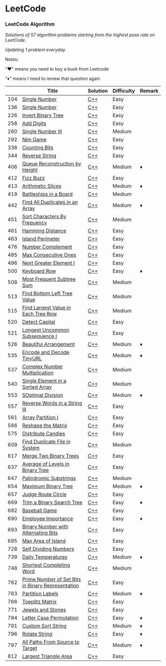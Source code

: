 LeetCode
========

### LeetCode Algorithm

*Solutions of 57 algorithm problems starting from the highest pass rate on LeetCode.*

*Updating 1 problem everyday.*

Notes: 

"&hearts;" means you need to buy a book from Leetcode

"&diams;" means I need to review that question again



|   | Title | Solution | Difficulty | Remark |
|---| ----- | -------- | ---------- | ------ |
|104|[Single Number](https://leetcode.com/problems/maximum-depth-of-binary-tree/description/) | [C++](./algorithms/104/MaximumDepthOfBinaryTree.ipynb)|Easy| |
|136|[Single Number](https://leetcode.com/problems/single-number/description/) | [C++](./algorithms/136/SingleNumber.ipynb)|Easy| |
|226|[Invert Binary Tree](https://leetcode.com/problems/invert-binary-tree/description/) | [C++](./algorithms/226/InvertBinaryTree.ipynb)|Easy| |
|258|[Add Digits](https://leetcode.com/problems/add-digits/description/) | [C++](./algorithms/258/AddDigits.ipynb)|Easy| |
|260|[Single Number III](https://leetcode.com/problems/single-number-iii/description/) | [C++](./algorithms/260/SingleNumberIII.ipynb)|Medium| |
|292|[Nim Game](https://leetcode.com/problems/nim-game/description/) | [C++](./algorithms/292/NimGame.ipynb)|Easy| |
|338|[Counting Bits](https://leetcode.com/problems/counting-bits/description/) | [C++](./algorithms/338/CountingBits.ipynb)|Easy| |
|344|[Reverse String](https://leetcode.com/problems/reverse-string/description/) | [C++](./algorithms/344/ReverseString.ipynb)|Easy| |
|406|[Queue Reconstruction by Height](https://leetcode.com/problems/queue-reconstruction-by-height/description/) | [C++](./algorithms/406/QueueReconstructionByHeight.ipynb)|Medium| &diams; |
|412|[Fizz Buzz](https://leetcode.com/problems/fizz-buzz/description/) | [C++](./algorithms/412/FizzBuzz.ipynb)|Easy| |
|413|[Arithmetic Slices](https://leetcode.com/problems/arithmetic-slices/description/) | [C++](./algorithms/413/ArithmeticSlices.ipynb)|Medium| &diams; |
|419|[Battleships in a Board](https://leetcode.com/problems/battleships-in-a-board/description/) | [C++](./algorithms/419/BattleshipsInABoard.ipynb)|Medium| |
|442|[Find All Duplicates in an Array](https://leetcode.com/problems/find-all-duplicates-in-an-array/description/) | [C++](./algorithms/442/FindAllDuplicatesInAnArray.ipynb)|Medium| &diams; |
|451|[Sort Characters By Frequency](https://leetcode.com/problems/sort-characters-by-frequency/description/) | [C++](./algorithms/451/SortCharactersByFrequency.ipynb)|Medium| |
|461|[Hamming Distance](https://leetcode.com/problems/hamming-distance/description/) | [C++](./algorithms/461/HammingDistance.ipynb)|Easy| |
|463|[Island Perimeter](https://leetcode.com/problems/island-perimeter/description/) | [C++](./algorithms/463/IslandPerimeter.ipynb)|Easy| |
|476|[Number Complement](https://leetcode.com/problems/number-complement/description/) | [C++](./algorithms/476/NumberComplement.ipynb)|Easy| |
|485|[Max Consecutive Ones](https://leetcode.com/problems/max-consecutive-ones/description/) | [C++](./algorithms/485/MaxConsecutiveOnes.ipynb)|Easy| |
|496|[Next Greater Element I](https://leetcode.com/problems/next-greater-element-i/description/) | [C++](./algorithms/496/NextGreaterElementI.ipynb)|Easy| |
|500|[Keyboard Row](https://leetcode.com/problems/keyboard-row/description/) | [C++](./algorithms/500/KeyboardRow.ipynb)|Easy| &diams; |
|508|[Most Frequent Subtree Sum](https://leetcode.com/problems/most-frequent-subtree-sum/description/) | [C++](./algorithms/508/MostFrequentSubtreeSum.ipynb)|Medium| |
|513|[Find Bottom Left Tree Value](https://leetcode.com/problems/find-bottom-left-tree-value/description/) | [C++](./algorithms/513/FindBottomLeftTreeValue.ipynb)|Medium| |
|515|[Find Largest Value in Each Tree Row](https://leetcode.com/problems/find-largest-value-in-each-tree-row/description/)| [C++](./algorithms/515/FindLargestValueInEachTreeRow.ipynb)|Medium| |
|520|[Detect Capital](https://leetcode.com/problems/detect-capital/description/) | [C++](./algorithms/520/DetectCapital.ipynb)|Easy| |
|521|[Longest Uncommon Subsequence I](https://leetcode.com/problems/longest-uncommon-subsequence-i/description/) | [C++](./algorithms/521/LongestUncommonSubsequenceI.ipynb)|Easy| |
|526|[Beautiful Arrangement](https://leetcode.com/problems/beautiful-arrangement/description/) | [C++](./algorithms/526/BeautifulArrangement.ipynb)|Medium| &diams; |
|535|[Encode and Decode TinyURL](https://leetcode.com/problems/encode-and-decode-tinyurl/description/) | [C++](./algorithms/535/EncodeAndDecodeTinyURL.ipynb)|Medium| &diams; |
|537|[Complex Number Multiplication](https://leetcode.com/problems/complex-number-multiplication/description/) | [C++](./algorithms/537/ComplexNumberMultiplication.ipynb)|Medium| |
|540|[Single Element in a Sorted Array](https://leetcode.com/problems/single-element-in-a-sorted-array/description/) | [C++](./algorithms/540/SingleElementInASortedArray.ipynb)|Medium| |
|553|[SOptimal Division](https://leetcode.com/problems/optimal-division/description/) | [C++](./algorithms/553/OptimalDivision.ipynb)|Medium|  &diams; |
|557|[Reverse Words in a String III](https://leetcode.com/problems/reverse-words-in-a-string-iii/description/) | [C++](./algorithms/557/ReverseWordsInAStringIII.ipynb)|Easy| |
|561|[Array Partition I](https://leetcode.com/problems/array-partition-i/description/) | [C++](./algorithms/561/ArrayPartitionI.ipynb)|Easy| |
|566|[Reshape the Matrix](https://leetcode.com/problems/reshape-the-matrix/description/) | [C++](./algorithms/566/ReshapeTheMatrix.ipynb)|Easy| |
|575|[Distribute Candies](https://leetcode.com/problems/distribute-candies/description/) | [C++](./algorithms/575/DistributeCandies.ipynb)|Easy| |
|609|[Find Duplicate File in System](https://leetcode.com/problems/find-duplicate-file-in-system/description/) | [C++](./algorithms/609/FindDuplicateFileInSystem.ipynb)|Medium| |
|617|[Merge Two Binary Trees](https://leetcode.com/problems/merge-two-binary-trees/description/) | [C++](./algorithms/617/MergeTwoBinaryTrees.ipynb)|Easy| |
|637|[Average of Levels in Binary Tree](https://leetcode.com/problems/average-of-levels-in-binary-tree/description/) | [C++](./algorithms/637/AverageOfLevelsInBinaryTree.ipynb)|Easy| |
|647|[Palindromic Substrings](https://leetcode.com/problems/palindromic-substrings/description/) | [C++](./algorithms/647/PalindromicSubstrings.ipynb)|Medium| |
|654|[Maximum Binary Tree](https://leetcode.com/problems/maximum-binary-tree/description/) | [C++](./algorithms/654/MaximumBinaryTree.ipynb)|Medium| &diams; |
|657|[Judge Route Circle](https://leetcode.com/problems/judge-route-circle/description/) | [C++](./algorithms/657/JudgeRouteCircle.ipynb)|Easy| |
|669|[Trim a Binary Search Tree](https://leetcode.com/problems/trim-a-binary-search-tree/description/) | [C++](./algorithms/657/TrimABinarySearchTree.ipynb)|Easy| &diams; |
|682|[Baseball Game](https://leetcode.com/problems/baseball-game/description/) | [C++](./algorithms/682/BaseballGame.ipynb)|Easy| |
|690|[Employee Importance](https://leetcode.com/problems/employee-importance/description/) | [C++](./algorithms/690/EmployeeImportance.ipynb)|Easy| &diams; |
|693|[Binary Number with Alternating Bits](https://leetcode.com/problems/binary-number-with-alternating-bits/description/) | [C++](./algorithms/693/BinaryNumberWithAlternatingBits.ipynb)|Easy| |
|695|[Max Area of Island](https://leetcode.com/problems/max-area-of-island/description/) | [C++](./algorithms/693/MaxAreaOfIsland.ipynb)|Easy| |
|728|[Self Dividing Numbers](https://leetcode.com/problems/self-dividing-numbers/description/) | [C++](./algorithms/728/SelfDividingNumbers.ipynb)|Easy| |
|739|[Daily Temperatures](https://leetcode.com/problems/daily-temperatures/description/) | [C++](./algorithms/739/DailyTemperatures.ipynb)|Medium| &diams; |
|748|[Shortest Completing Word](https://leetcode.com/problems/shortest-completing-word/description/) | [C++](./algorithms/748/ShortestCompletingWord.ipynb)|Medium| |
|762|[Prime Number of Set Bits in Binary Representation](https://leetcode.com/problems/prime-number-of-set-bits-in-binary-representation/description/) | [C++](./algorithms/762/PrimeNumberOfSetBitsInBinaryRepresentation.ipynb)|Easy| |
|763|[Partition Labels](https://leetcode.com/problems/partition-labels/description/) | [C++](./algorithms/763/PartitionLabels.ipynb)|Medium| &diams; |
|766|[Toeplitz Matrix](https://leetcode.com/problems/toeplitz-matrix/description/) | [C++](./algorithms/766/ToeplitzMatrix.ipynb)|Easy| |
|771|[Jewels and Stones](https://leetcode.com/problems/jewels-and-stones/description/) | [C++](./algorithms/771/JewelsAndStones.ipynb)|Easy| |
|784|[Letter Case Permutation](https://leetcode.com/problems/letter-case-permutation/description/) | [C++](./algorithms/784/LetterCasePermutation.ipynb)|Easy| &diams; |
|791|[Custom Sort String](https://leetcode.com/problems/custom-sort-string/description/) | [C++](./algorithms/791/CustomSortString.ipynb)|Medium| &diams; |
|796|[Rotate String](https://leetcode.com/problems/rotate-string/description/) | [C++](./algorithms/796/RotateString.ipynb)|Easy| &diams; |
|797|[All Paths From Source to Target](https://leetcode.com/problems/all-paths-from-source-to-target/description/) | [C++](./algorithms/797/AllPathsFromSourceToTarget.ipynb)|Medium| &diams; |
|812|[Largest Triangle Area](https://leetcode.com/problems/largest-triangle-area/description/) | [C++](./algorithms/812/LargestTriangleArea/.ipynb)|Easy| |

